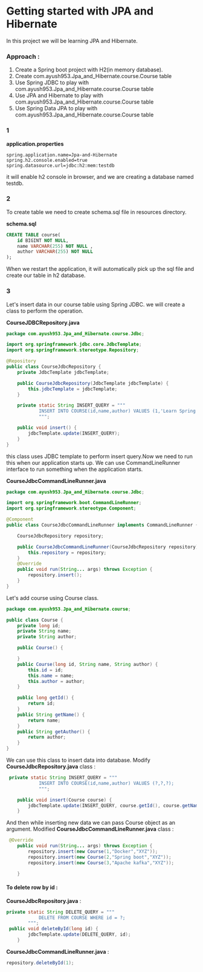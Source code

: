 # Getting started with JPA and Hibernate
In this project we will be learning JPA and Hibernate.

### Approach :
1. Create a Spring boot project with H2(in memory database).
2. Create com.ayush953.Jpa_and_Hibernate.course.Course table
3. Use Spring JDBC to play with com.ayush953.Jpa_and_Hibernate.course.Course table
4. Use JPA and Hibernate to play with com.ayush953.Jpa_and_Hibernate.course.Course table
5. Use Spring Data JPA to play with com.ayush953.Jpa_and_Hibernate.course.Course table

### 1 
**application.properties**
```properties
spring.application.name=Jpa-and-Hibernate
spring.h2.console.enabled=true
spring.datasource.url=jdbc:h2:mem:testdb
```
it will enable h2 console in browser, and we are creating a database named testdb.

### 2
To create table we need to create schema.sql file in resources directory.

**schema.sql**
```sql
CREATE TABLE course(
    id BIGINT NOT NULL,
    name VARCHAR(255) NOT NULL ,
    author VARCHAR(255) NOT NULL
);
```
When we restart the application, it will automatically pick up the sql file and create our table in h2 database.

### 3
Let's insert data in our course table using Spring JDBC.
we will create a class to perform the operation.

**CourseJDBCRepository.java**
```java
package com.ayush953.Jpa_and_Hibernate.course.Jdbc;

import org.springframework.jdbc.core.JdbcTemplate;
import org.springframework.stereotype.Repository;

@Repository
public class CourseJdbcRepository {
    private JdbcTemplate jdbcTemplate;

    public CourseJdbcRepository(JdbcTemplate jdbcTemplate) {
        this.jdbcTemplate = jdbcTemplate;
    }

    private static String INSERT_QUERY = """
            INSERT INTO COURSE(id,name,author) VALUES (1,'Learn Spring boot','xyz');
            """;

    public void insert() {
        jdbcTemplate.update(INSERT_QUERY);
    }
}
```
this class uses JDBC template to perform insert query.Now we need to run this when our application starts up. We can use CommandLineRunner interface to run something when the application starts.

**CourseJdbcCommandLineRunner.java**
```java
package com.ayush953.Jpa_and_Hibernate.course.Jdbc;

import org.springframework.boot.CommandLineRunner;
import org.springframework.stereotype.Component;

@Component
public class CourseJdbcCommandLineRunner implements CommandLineRunner {

    CourseJdbcRepository repository;

    public CourseJdbcCommandLineRunner(CourseJdbcRepository repository) {
        this.repository = repository;
    }
    @Override
    public void run(String... args) throws Exception {
        repository.insert();
    }
}
```
Let's add course using Course class.
```java
package com.ayush953.Jpa_and_Hibernate.course;

public class Course {
    private long id;
    private String name;
    private String author;

    public Course() {

    }
    public Course(long id, String name, String author) {
        this.id = id;
        this.name = name;
        this.author = author;
    }

    public long getId() {
        return id;
    }
    public String getName() {
        return name;
    }
    public String getAuthor() {
        return author;
    }
}
```
We can use this class to insert data into database.
Modify **CourseJdbcRepository.java** class : 
```java
 private static String INSERT_QUERY = """
            INSERT INTO COURSE(id,name,author) VALUES (?,?,?);
            """;

    public void insert(Course course) {
        jdbcTemplate.update(INSERT_QUERY, course.getId(), course.getName(), course.getAuthor());
    }
```
And then while inserting new data we can pass Course object as an argument.
Modified **CourseJdbcCommandLineRunner.java** class :
```java
 @Override
    public void run(String... args) throws Exception {
        repository.insert(new Course(1,"Docker","XYZ"));
        repository.insert(new Course(2,"Spring boot","XYZ"));
        repository.insert(new Course(3,"Apache kafka","XYZ"));

    }
```
#### To delete row by id : 
**CourseJdbcRepository.java** :
```java
private static String DELETE_QUERY = """
            DELETE FROM COURSE WHERE id = ?;
        """;
 public void deleteById(long id) {
        jdbcTemplate.update(DELETE_QUERY, id);
    }
```
**CourseJdbcCommandLineRunner.java** :
```java
repository.deleteById(1);
```